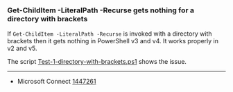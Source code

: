 
### Get-ChildItem -LiteralPath -Recurse gets nothing for a directory with brackets

If `Get-ChildItem -LiteralPath -Recurse` is invoked with a directory with
brackets then it gets nothing in PowerShell v3 and v4. It works properly
in v2 and v5.

The script [Test-1-directory-with-brackets.ps1](Test-1-directory-with-brackets.ps1) shows the issue.

---

- Microsoft Connect [1447261](https://connect.microsoft.com/PowerShell/feedback/details/1447261)
